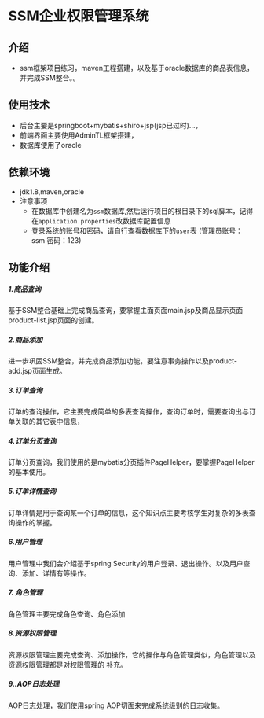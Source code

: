 # SSM企业权限管理系统

## 介绍

  - ssm框架项目练习，maven工程搭建，以及基于oracle数据库的商品表信息，并完成SSM整合。。

## 使用技术

  - 后台主要是springboot+mybatis+shiro+jsp(jsp已过时)...，
  - 前端界面主要使用AdminTL框架搭建，
  - 数据库使用了oracle 

## 依赖环境

  - jdk1.8,maven,oracle
  - 注意事项
    - 在数据库中创建名为`ssm`数据库,然后运行项目的根目录下的sql脚本，记得在`application.properties`改数据库配置信息
    - 登录系统的账号和密码，请自行查看数据库下的`user`表 (管理员账号：ssm 密码：123)

## 功能介绍

##### 1.商品查询 

 基于SSM整合基础上完成商品查询，要掌握主面页面main.jsp及商品显示页面product-list.jsp页面的创建。

#####  2.商品添加 

 进一步巩固SSM整合，并完成商品添加功能，要注意事务操作以及product-add.jsp页面生成。

##### 3.订单查询 

 订单的查询操作，它主要完成简单的多表查询操作，查询订单时，需要查询出与订单关联的其它表中信息，

##### 4.订单分页查询 

 订单分页查询，我们使用的是mybatis分页插件PageHelper，要掌握PageHelper的基本使用。

##### 5.订单详情查询 

 订单详情是用于查询某一个订单的信息，这个知识点主要考核学生对复杂的多表查询操作的掌握。

##### 6.用户管理 

 用户管理中我们会介绍基于spring Security的用户登录、退出操作。以及用户查询、添加、详情有等操作。

#####  7. 角色管理 

 角色管理主要完成角色查询、角色添加 

##### 8.资源权限管理 

 资源权限管理主要完成查询、添加操作，它的操作与角色管理类似，角色管理以及资源权限管理都是对权限管理的 补充。

##### 9..AOP日志处理 

 AOP日志处理，我们使用spring AOP切面来完成系统级别的日志收集。 